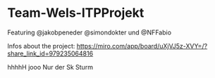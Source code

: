 # Team-Wels-ITPProjekt
Featuring @jakobpeneder @simondokter und @NFFabio

Infos about the project: 
https://miro.com/app/board/uXjVJ5z-XVY=/?share_link_id=979235064816

hhhhH
jooo
Nur der Sk Sturm
